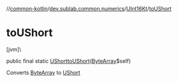 //[common-kotlin](../../../index.md)/[dev.sublab.common.numerics](../index.md)/[UInt16Kt](index.md)/[toUShort](to-u-short.md)

# toUShort

[jvm]\

public final static [UShort](https://kotlinlang.org/api/latest/jvm/stdlib/kotlin/-u-short/index.html)[toUShort](to-u-short.md)([ByteArray](https://kotlinlang.org/api/latest/jvm/stdlib/kotlin/-byte-array/index.html)$self)

Converts [ByteArray](https://kotlinlang.org/api/latest/jvm/stdlib/kotlin/-byte-array/index.html) to [UShort](https://kotlinlang.org/api/latest/jvm/stdlib/kotlin/-u-short/index.html)
